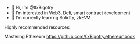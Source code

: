 - 👋 Hi, I’m @0xBigotry
- 👀 I’m interested in Web3, Defi, smart contract development
- 🌱 I’m currently learning Solidity, zkEVM

Highly recommended resources:

Mastering Ethereum
https://github.com/0xBigotry/ethereumbook

<!---
0xBigotry/0xBigotry is a ✨ special ✨ repository because its `README.md` (this file) appears on your GitHub profile.
You can click the Preview link to take a look at your changes.
--->
